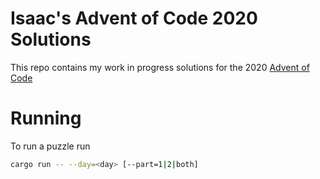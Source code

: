 Isaac's Advent of Code 2020 Solutions
=====================================

This repo contains my work in progress solutions for the 2020 [Advent of Code](https://adventofcode.com/)

# Running
To run a puzzle run
```bash
cargo run -- --day=<day> [--part=1|2|both]
```
